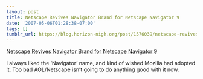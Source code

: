 ```yaml
---
layout: post
title: Netscape Revives Navigator Brand for Netscape Navigator 9
date: '2007-05-06T01:28:38-07:00'
tags: []
tumblr_url: https://blog.horizon-nigh.org/post/1576039/netscape-revives-navigator-brand-for-netscape
---
```

[Netscape Revives Navigator Brand for Netscape Navigator 9](http://www.mozillazine.org/talkback.html?article=21673)  

I always liked the ‘Navigator’ name, and kind of wished Mozilla had adopted it. Too bad AOL/Netscape isn’t going to do anything good with it now.

